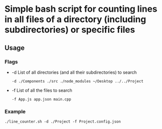 # Simple bash script for counting lines in all files of a directory (including subdirectories) or specific files

## Usage

### Flags

* -d List of all directories (and all their subdirectories) to search

  ```
  -d ./Components ./src ./node_modules ~/Desktop ../../Project
  ```
* -f List of all the files to search

  ```
  -f App.js app.json main.cpp
  ```

### Example

```
./line_counter.sh -d ./Project -f Project.config.json

```
